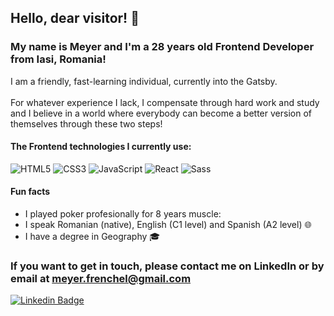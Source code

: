 ## Hello, dear visitor! 👋

### My name is Meyer and I'm a 28 years old Frontend Developer from Iasi, Romania!

I am a friendly, fast-learning individual, currently into the Gatsby.<br><br> For whatever experience I lack, I compensate through hard work and study and I believe in a world where everybody can become a better version of themselves through these two steps!

#### The Frontend technologies I currently use:
![HTML5](https://img.shields.io/badge/-HTML5-%23E44D27?style=flat-square&logo=html5&logoColor=ffffff)
![CSS3](https://img.shields.io/badge/-CSS3-%231572B6?style=flat-square&logo=css3)
![JavaScript](https://img.shields.io/badge/-JavaScript-black?style=flat-square&logo=javascript)
![React](https://img.shields.io/badge/-React-%23282C34?style=flat-square&logo=react)
![Sass](https://img.shields.io/badge/-Sass-%23CC6699?style=flat-square&logo=sass&logoColor=ffffff)


#### Fun facts
- I played poker profesionally for 8 years muscle:
- I speak Romanian (native), English (C1 level) and Spanish (A2 level) :globe_with_meridians:
- I have a degree in Geography :mortar_board:

### If you want to get in touch, please contact me on LinkedIn or by email at meyer.frenchel@gmail.com

[![Linkedin Badge](https://img.shields.io/badge/-LinkedIn-blue?style=flat-square&logo=Linkedin&logoColor=white&link=https://https://www.linkedin.com/in/meyer-frenchel-5bb7191ab/)](https://www.linkedin.com/in/meyer-frenchel-5bb7191ab//)
